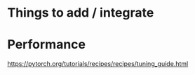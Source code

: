 # Things to add / integrate

# Performance

https://pytorch.org/tutorials/recipes/recipes/tuning_guide.html
